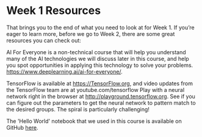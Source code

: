 # Week 1 Resources

That brings you to the end of what you need to look at for Week 1. If you’re eager to learn more, before we go to Week 2, there are some great resources you can check out:

AI For Everyone is a non-technical course that will help you understand many of the AI technologies we will discuss later in this course, and help you spot opportunities in applying this technology to solve your problems. https://www.deeplearning.ai/ai-for-everyone/.  

TensorFlow is available at https://TensorFlow.org, and video updates from the TensorFlow team are at youtube.com/tensorflow
Play with a neural network right in the browser at http://playground.tensorflow.org. See if you can figure out the parameters to get the neural network to pattern match to the desired groups. The spiral is particularly challenging!  

The 'Hello World' notebook that we used in this course is available on GitHub [here](https://github.com/lmoroney/dlaicourse/blob/master/Course%201%20-%20Part%202%20-%20Lesson%202%20-%20Notebook.ipynb).

